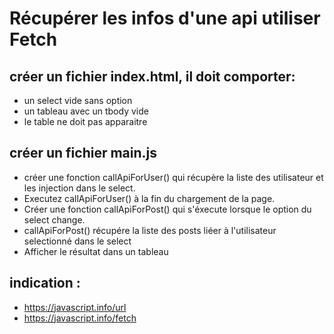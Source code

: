 # Récupérer les infos d'une api utiliser Fetch

## créer un fichier index.html, il doit comporter:
- un select vide sans option
- un tableau  avec un tbody vide
- le table ne doit pas apparaitre 

## créer un fichier main.js
- créer une fonction callApiForUser() qui récupère la liste des utilisateur et les injection dans le select. 
- Executez callApiForUser() à la fin du chargement de la page.
- Créer une fonction callApiForPost() qui s'éxecute lorsque le option du select change.
- callApiForPost() récupére la liste des posts liéer à l'utilisateur selectionné dans le select
- Afficher le résultat dans un tableau

## indication : 
- https://javascript.info/url
- https://javascript.info/fetch 

